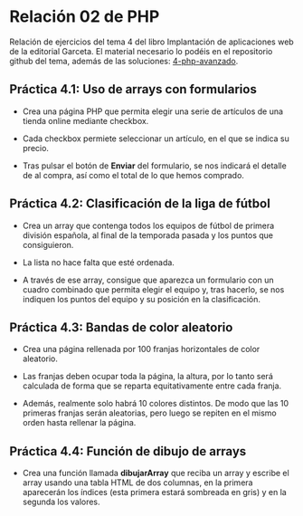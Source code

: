 # Relación 02 de PHP

Relación de ejercicios del tema 4 del libro Implantación de aplicaciones web de la editorial Garceta. El material necesario lo podéis en el repositorio github del tema, además de las soluciones: [4-php-avanzado](https://github.com/jorgesancheznet/libro-iaw/tree/master/4-php-avanzado).

## **Práctica 4.1:** Uso de arrays con formularios

* Crea una página PHP que permita elegir una serie de artículos de una tienda online mediante checkbox.

* Cada checkbox permiete seleccionar un artículo, en el que se indica su precio.

* Tras pulsar el botón de **Enviar** del formulario, se nos indicará el detalle de al compra, así como el total de lo que hemos comprado.

## **Práctica 4.2:** Clasificación de la liga de fútbol

* Crea un array que contenga todos los equipos de fútbol de primera división española, al final de la temporada pasada y los puntos que consiguieron.

* La lista no hace falta que esté ordenada.

* A través de ese array, consigue que aparezca un formulario con un cuadro combinado que permita elegir el equipo y, tras hacerlo, se nos indiquen los puntos del equipo y su posición en la clasificación.

## **Práctica 4.3:** Bandas de color aleatorio

* Crea una página rellenada por 100 franjas horizontales de color aleatorio.

* Las franjas deben ocupar toda la página, la altura, por lo tanto será calculada de forma que se reparta equitativamente entre cada franja.

* Además, realmente solo habrá 10 colores distintos. De modo que las 10 primeras franjas serán aleatorias, pero luego se repiten en el mismo orden hasta rellenar la página.

## **Práctica 4.4:** Función de dibujo de arrays

* Crea una función llamada **dibujarArray** que reciba un array y escribe el array usando una tabla HTML de dos columnas, en la primera aparecerán los índices (esta primera estará sombreada en gris) y en la segunda los valores.


